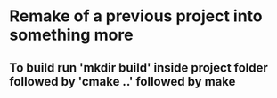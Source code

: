 # Remake of a previous project into something more 

## To build run 'mkdir build' inside project folder followed by 'cmake ..' followed by make
